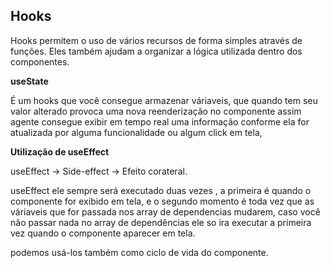 ## Hooks

Hooks permitem o uso de vários recursos de forma simples através de funções.
Eles também ajudam a organizar a lógica utilizada dentro dos componentes.

**useState**

  É um hooks que você consegue armazenar váriaveis, que quando tem seu valor
  alterado provoca uma nova reenderização no componente assim agente consegue 
  exibir em tempo real uma informação conforme ela for atualizada por alguma
  funcionalidade ou algum click em tela, 


**Utilização de useEffect**

  useEffect -> Side-effect -> Efeito corateral.

  useEffect ele sempre será executado duas vezes , a primeira é quando o 
  componente for exibido em tela, e o segundo momento é toda vez que as 
  váriaveis que for passada nos array de dependencias mudarem, caso você
  não passar nada no array de dependências ele so ira executar a primeira vez 
  quando o componente aparecer em tela.

  podemos usá-los também como ciclo de vida do componente.
  